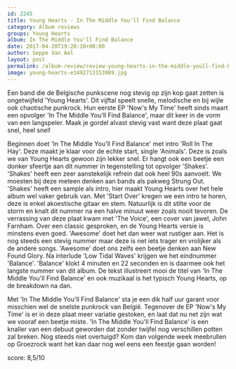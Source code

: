 ```yaml
---
id: 2245
title: Young Hearts - In The Middle You'll Find Balance
category: Album reviews
groups: Young Hearts
album: In The Middle You'll Find Balance
date: 2017-04-20T19:28:18+00:00
author: Seppe Van Ael
layout: post
permalink: /album-review/review-young-hearts-in-the-middle-youll-find-balance/
image: young-hearts-e1492713153989.jpg
---
```

Een band die de Belgische punkscene nog stevig op zijn kop gaat zetten is ongetwijfeld 'Young Hearts'. Dit vijftal speelt snelle, melodische en bij wijle ook chaotische punkrock. Hun eerste EP 'Now's My Time' heeft sinds maart een opvolger 'In The Middle You'll Find Balance', maar dit keer in de vorm van een langspeler. Maak je gordel alvast stevig vast want deze plaat gaat snel, heel snel!

Beginnen doet 'In The Middle You'll Find Balance' met intro 'Roll In The Hay'. Deze maakt je klaar voor de echte start, single 'Animals'. Deze is zoals we van Young Hearts gewoon zijn lekker snel. Er hangt ook een beetje een donker sfeertje aan dit nummer in tegenstelling tot opvolger 'Shakes'. 'Shakes' heeft een zeer aanstekelijk refrein dat ook heel 90s aanvoelt. We moesten bij deze meteen denken aan bands als pakweg Strung Out. 'Shakes' heeft een sample als intro, hier maakt Young Hearts over het hele album wel vaker gebruik van. Met 'Start Over' kregen we een intro te horen, deze is enkel akoestische gitaar en stem. Natuurlijk is dit stilte voor de storm en knalt dit nummer na een halve minuut weer zoals nooit tevoren. De verrassing van deze plaat kwam met 'The Voice', een cover van jawel, John Farnham. Over een classic gesproken, en de Young Hearts versie is minstens even goed. 'Awesome' doet het dan weer wat rustiger aan. Het is nog steeds een stevig nummer maar deze is net iets trager en vrolijker als de andere songs. 'Awesome' doet ons zelfs een beetje denken aan New Found Glory. Na interlude 'Low Tidal Waves' krijgen we het eindnummer 'Balance'. 'Balance' klokt 4 minuten en 22 seconden en is daarmee ook het langste nummer van dit album. De tekst illustreert mooi de titel van 'In The Middle You'll Find Balance' en ook muzikaal is het typisch Young Hearts, op de breakdown na dan.

Met 'In The Middle You'll Find Balance' sta je een dik half uur garant voor misschien wel de snelste punkrock van België. Tegenover de EP 'Now's My Time' is er in deze plaat meer variatie gestoken, en laat dat nu net zijn wat we vooraf een beetje miste. 'In The Middle You'll Find Balance' is een knaller van een debuut geworden dat zonder twijfel nog verschillen potten zal breken. Nog steeds niet overtuigd? Kom dan volgende week meebrullen op Groezrock want het kan daar nog wel eens een feestje gaan worden!

score: 8,5/10
